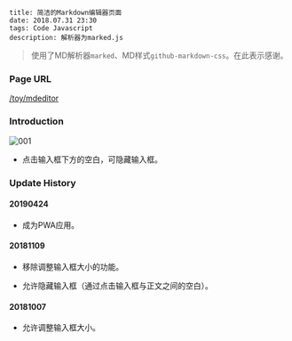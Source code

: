 ```
title: 简洁的Markdown编辑器页面
date: 2018.07.31 23:30
tags: Code Javascript
description: 解析器为marked.js
```

> 使用了MD解析器`marked`、MD样式`github-markdown-css`。在此表示感谢。

### Page URL

[/toy/mdeditor](/toy/mdeditor)

### Introduction

![001](/res/20180731-2330-001.webp)

* 点击输入框下方的空白，可隐藏输入框。

### Update History

#### 20190424

* 成为PWA应用。

#### 20181109

* 移除调整输入框大小的功能。

* 允许隐藏输入框（通过点击输入框与正文之间的空白）。

#### 20181007

* 允许调整输入框大小。
